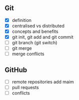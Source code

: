 ## Git
- [x] definition
- [x] centralised vs distributed
- [x] concepts and benefits
- [x] git init, git add and git commit
- [ ] git branch (git switch)
- [ ] git merge
- [ ] merge conflicts
## GitHub
- [ ] remote repositories add maim
- [ ] pull requests
- [ ] conflicts
